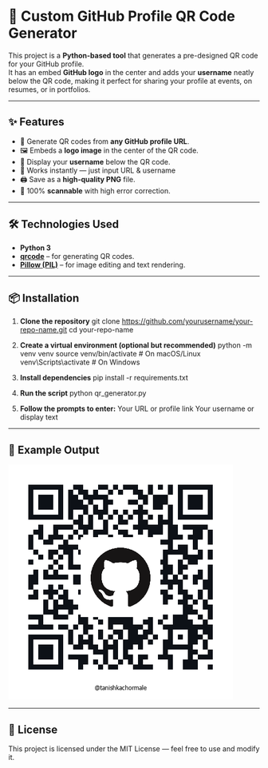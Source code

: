 # 🎯 Custom GitHub Profile QR Code Generator

This project is a **Python-based tool** that generates a pre-designed QR code for your GitHub profile.  
It has an embed **GitHub logo** in the center and adds your **username** neatly below the QR code, making it perfect for sharing your profile at events, on resumes, or in portfolios.

---

## ✨ Features
- 📌 Generate QR codes from **any GitHub profile URL**.
- 🖼 Embeds a **logo image** in the center of the QR code.
- 📝 Display your **username** below the QR code.
- 🚀 Works instantly — just input URL & username
- 🖨 Save as a **high-quality PNG** file.
- 📱 100% **scannable** with high error correction.

---

## 🛠 Technologies Used
- **Python 3**
- **[qrcode](https://pypi.org/project/qrcode/)** – for generating QR codes.
- **[Pillow (PIL)](https://pypi.org/project/Pillow/)** – for image editing and text rendering.

---
## 📦 Installation

1. **Clone the repository**
   git clone https://github.com/yourusername/your-repo-name.git
   cd your-repo-name
   
2. **Create a virtual environment (optional but recommended)**
   python -m venv venv
   source venv/bin/activate    # On macOS/Linux
   venv\Scripts\activate       # On Windows

3. **Install dependencies**
   pip install -r requirements.txt

4. **Run the script**
   python qr_generator.py

5. **Follow the prompts to enter:**
   Your URL or profile link
   Your username or display text

---

## 📸 Example Output
![QR Code Example](example.png)

---

## 📜 License
This project is licensed under the MIT License — feel free to use and modify it.
